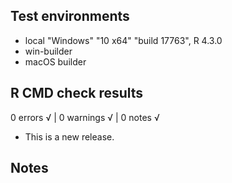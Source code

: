 ## Test environments
* local  "Windows" "10 x64" "build 17763",  R 4.3.0
* win-builder
* macOS builder

## R CMD check results

0 errors √ | 0 warnings √ | 0 notes √

* This is a new release.

## Notes